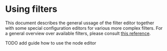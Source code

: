 # Using filters

This document describes the general ussage of the filter editor together with some special configuration editors for various more complex filters. For a general overview over available filters, please consult [this reference](../../Fish_Doku/Filter_Types.md).

TODO add guide how to use the node editor
